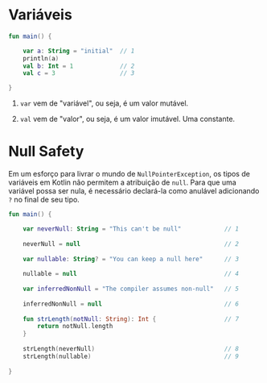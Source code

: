 # Variáveis

~~~ kotlin
fun main() {

    var a: String = "initial"  // 1
    println(a)
    val b: Int = 1             // 2
    val c = 3                  // 3

}
~~~ 

1. `var` vem de "variável", ou seja, é um valor mutável.

2. `val` vem de "valor", ou seja, é um valor imutável. Uma constante.

# Null Safety

Em um esforço para livrar o mundo de `NullPointerException`, os tipos de variáveis ​​em Kotlin não permitem a atribuição de `null`. Para que uma variável possa ser nula, é necessário declará-la como anulável adicionando `?` no final de seu tipo.

~~~ kotlin
fun main() {

    var neverNull: String = "This can't be null"            // 1
    
    neverNull = null                                        // 2
    
    var nullable: String? = "You can keep a null here"      // 3
    
    nullable = null                                         // 4
    
    var inferredNonNull = "The compiler assumes non-null"   // 5
    
    inferredNonNull = null                                  // 6
    
    fun strLength(notNull: String): Int {                   // 7
        return notNull.length
    }
    
    strLength(neverNull)                                    // 8
    strLength(nullable)                                     // 9
    
}
~~~ 
